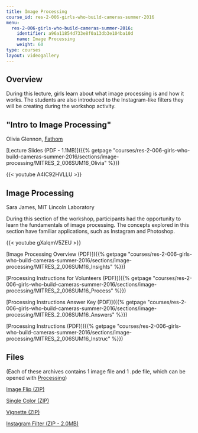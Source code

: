 ```yaml
---
title: Image Processing
course_id: res-2-006-girls-who-build-cameras-summer-2016
menu:
  res-2-006-girls-who-build-cameras-summer-2016:
    identifier: a96a11854d733e8f0a13db3e104ba10d
    name: Image Processing
    weight: 60
type: courses
layout: videogallery
---
```

Overview
--------

During this lecture, girls learn about what image processing is and how it works. The students are also introduced to the Instagram-like filters they will be creating during the workshop activity.

"Intro to Image Processing"
---------------------------

Olivia Glennon, [Fathom](https://fathom.info/)

[Lecture Slides (PDF - 1.1MB)]({{% getpage "courses/res-2-006-girls-who-build-cameras-summer-2016/sections/image-processing/MITRES_2_006SUM16_Olivia" %}})

{{< youtube A4IC92HVLLU >}}

Image Processing
----------------

Sara James, MIT Lincoln Laboratory

During this section of the workshop, participants had the opportunity to learn the fundamentals of image processing. The concepts explored in this section have familiar applications, such as Instagram and Photoshop.

{{< youtube gXalqmV5ZEU >}}

[Image Processing Overview (PDF)]({{% getpage "courses/res-2-006-girls-who-build-cameras-summer-2016/sections/image-processing/MITRES_2_006SUM16_Insights" %}})

[Processing Instructions for Volunteers (PDF)]({{% getpage "courses/res-2-006-girls-who-build-cameras-summer-2016/sections/image-processing/MITRES_2_006SUM16_Process" %}})

[Processing Instructions Answer Key (PDF)]({{% getpage "courses/res-2-006-girls-who-build-cameras-summer-2016/sections/image-processing/MITRES_2_006SUM16_Answers" %}})

[Processing Instructions (PDF)]({{% getpage "courses/res-2-006-girls-who-build-cameras-summer-2016/sections/image-processing/MITRES_2_006SUM16_Instruc" %}})

Files
-----

(Each of these archives contains 1 image file and 1 .pde file, which can be opened with [Processing](https://www.processing.org/))

[Image Flip (ZIP)](https://open-learning-course-data-ci.s3.amazonaws.com/res-2-006-girls-who-build-cameras-summer-2016/53cb4be53f405d96cbec8bb1a6832172_image_flip.zip)

[Single Color (ZIP)](https://open-learning-course-data-ci.s3.amazonaws.com/res-2-006-girls-who-build-cameras-summer-2016/f66dc694cf3178a2fc708e7951ec39a2_single_color.zip)

[Vignette (ZIP)](https://open-learning-course-data-ci.s3.amazonaws.com/res-2-006-girls-who-build-cameras-summer-2016/cfeec47971aa8d218ed36e49d7714894_vignette.zip)

[Instagram Filter (ZIP - 2.0MB)](https://open-learning-course-data-ci.s3.amazonaws.com/res-2-006-girls-who-build-cameras-summer-2016/2746e970cf6552755b133775d1824bef_Instagram_filter.zip)